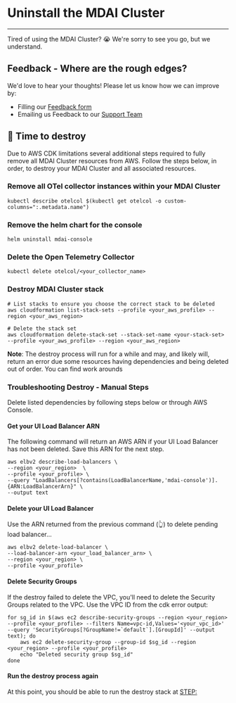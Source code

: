 # Uninstall the MDAI Cluster

----

Tired of using the MDAI Cluster? 😭 We're sorry to see you go, but we understand.

## Feedback - Where are the rough edges?

We'd love to hear your thoughts! Please let us know how we can improve by:

* Filling our [Feedback form](https://docs.google.com/forms/d/e/1FAIpQLScZNGgu5Cshd-WP7HGcvW4yPVP_NbWswcAU6vKgUnRb_6umpA/viewform?usp=sharing)
* Emailing us Feedback to our [Support Team](mailto:support@mydecisive.ai)

## 🧨 Time to destroy

Due to AWS CDK limitations several additional steps required to fully remove all MDAI Cluster resources from AWS. Follow the steps below, in order, to destroy your MDAI Cluster and all associated resources.


### Remove all OTel collector instances within your MDAI Cluster
```shell
kubectl describe otelcol $(kubectl get otelcol -o custom-columns=":.metadata.name")
```

### Remove the helm chart for the console
```shell
helm uninstall mdai-console
```

### Delete the Open Telemetry Collector
```shell
kubectl delete otelcol/<your_collector_name>
```

### Destroy MDAI Cluster stack
```shell
# List stacks to ensure you choose the correct stack to be deleted
aws cloudformation list-stack-sets --profile <your_aws_profile> --region <your_aws_region>
```

```shell
# Delete the stack set
aws cloudformation delete-stack-set --stack-set-name <your-stack-set> --profile <your_aws_profile> --region <your_aws_region>
```

**Note**: The destroy process will run for a while and may, and likely will, return an error due some resources having dependencies and being deleted out of order. You can find work arounds


### Troubleshooting Destroy - Manual Steps

Delete listed dependencies by following steps below or through AWS Console.

#### Get your UI Load Balancer ARN

The following command will return an AWS ARN if your UI Load Balancer has not been deleted. Save this ARN for the next step.

```shell
aws elbv2 describe-load-balancers \
--region <your_region>  \
--profile <your_profile> \
--query "LoadBalancers[?contains(LoadBalancerName,'mdai-console')].{ARN:LoadBalancerArn}" \
--output text
```

#### Delete your UI Load Balancer
Use the ARN returned from the previous command (👆) to delete pending load balancer...

```shell
aws elbv2 delete-load-balancer \
--load-balancer-arn <your_load_balancer_arn> \
--region <your_region> \
--profile <your_profile>
```

#### Delete Security Groups

If the destroy failed to delete the VPC, you'll need to delete the Security Groups related to the VPC. Use the VPC ID from the cdk error output:

```shell
for sg_id in $(aws ec2 describe-security-groups --region <your_region> --profile <your_profile> --filters Name=vpc-id,Values='<your_vpc_id>' --query 'SecurityGroups[?GroupName!=`default`].[GroupId]' --output text); do
    aws ec2 delete-security-group --group-id $sg_id --region <your_region> --profile <your_profile>
    echo "Deleted security group $sg_id"
done
```

#### Run the destroy process again

At this point, you should be able to run the destroy stack at [STEP: ](./uninstall.md)
